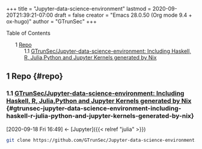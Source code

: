 +++
title = "Jupyter-data-science-environment"
lastmod = 2020-09-20T21:39:21-07:00
draft = false
creator = "Emacs 28.0.50 (Org mode 9.4 + ox-hugo)"
author = "GTrunSec"
+++

<style>
  .ox-hugo-toc ul {
    list-style: none;
  }
</style>
<div class="ox-hugo-toc toc">
<div></div>

<div class="heading">Table of Contents</div>

- <span class="section-num">1</span> [Repo](#repo)
    - <span class="section-num">1.1</span> [GTrunSec/Jupyter-data-science-environment: Including Haskell, R, Julia,Python and Jupyter Kernels generated by Nix](#gtrunsec-jupyter-data-science-environment-including-haskell-r-julia-python-and-jupyter-kernels-generated-by-nix)

</div>
<!--endtoc-->



## <span class="section-num">1</span> Repo {#repo}


### <span class="section-num">1.1</span> [GTrunSec/Jupyter-data-science-environment: Including Haskell, R, Julia,Python and Jupyter Kernels generated by Nix](https://github.com/GTrunSec/Jupyter-data-science-environment) {#gtrunsec-jupyter-data-science-environment-including-haskell-r-julia-python-and-jupyter-kernels-generated-by-nix}

<span class="timestamp-wrapper"><span class="timestamp">[2020-09-18 Fri 16:49] </span></span> <- [Jupyter]({{< relref "julia" >}})

```sh
git clone https://github.com/GTrunSec/Jupyter-data-science-environment.git
```

